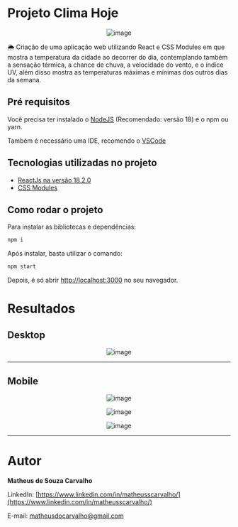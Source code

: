 # Projeto Clima Hoje
<div align="center">
  
![image](https://github.com/matheusscarvalho1/app-previsao-do-tempo/assets/73304785/02c69399-a724-4539-8750-ba4c116fc3f7)



</div>
🌦️ Criação de uma aplicação web utilizando React e CSS Modules em que mostra a temperatura da cidade ao decorrer do dia, contemplando também a sensação térmica, a chance de chuva, a velocidade do vento, e o índice UV, além disso mostra as temperaturas máximas e mínimas dos outros dias da semana.

## Pré requisitos

Você precisa ter instalado o [NodeJS](https://nodejs.org/) (Recomendado: versão 18) e o npm ou yarn.

Também é necessário uma IDE, recomendo o [VSCode](https://code.visualstudio.com/)

## Tecnologias utilizadas no projeto

- [ReactJs na versão 18.2.0](https://pt-br.legacy.reactjs.org)
- [CSS Modules](https://github.com/css-modules/css-modules)



## Como rodar o projeto

Para instalar as bibliotecas e dependências:

```bash
npm i
```

Após instalar, basta utilizar o comando:

```bash
npm start
```

Depois, é só abrir [http://localhost:3000](http://localhost:3000) no seu navegador.

# Resultados

## Desktop
<div align="center">

![image](https://github.com/matheusscarvalho1/app-previsao-do-tempo/assets/73304785/382b2cc7-d314-4022-ad0f-797a90b69807)


<hr>
</div>

## Mobile

<div align="center">


![image](https://github.com/matheusscarvalho1/app-previsao-do-tempo/assets/73304785/e7c9e4f7-436a-4c42-b6ef-ff0f8dcc432d)

![image](https://github.com/matheusscarvalho1/app-previsao-do-tempo/assets/73304785/0c3e327b-4576-4994-bb76-1959254021cb)

![image](https://github.com/matheusscarvalho1/app-previsao-do-tempo/assets/73304785/a6cb0e6f-3875-48e0-84f6-2e4148315d39)



<hr>

</div>


# Autor

<b>Matheus de Souza Carvalho</b>

LinkedIn:
[https://www.linkedin.com/in/matheusscarvalho/](https://www.linkedin.com/in/matheusscarvalho/)

E-mail:
matheusdocarvalho@gmail.com
